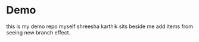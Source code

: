 # Demo
this is my demo repo
myself shreesha
karthik sits beside me
add items from seeing new branch effect.
